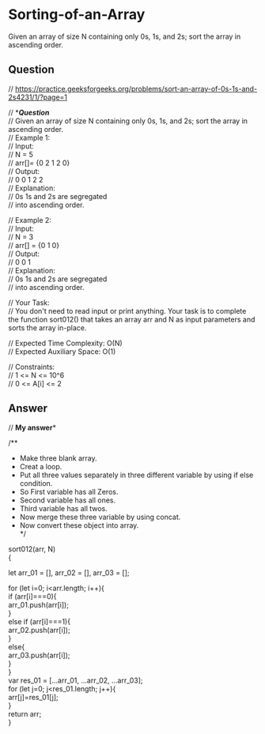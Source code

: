 # Sorting-of-an-Array
Given an array of size N containing only 0s, 1s, and 2s; sort the array in ascending order.


##  Question

// https://practice.geeksforgeeks.org/problems/sort-an-array-of-0s-1s-and-2s4231/1/?page=1

// ******Question*****  
// Given an array of size N containing only 0s, 1s, and 2s; sort the array in ascending order.  
// Example 1:\
// Input:   
// N = 5  
// arr[]= {0 2 1 2 0}   
// Output:  
// 0 0 1 2 2  
// Explanation:  
// 0s 1s and 2s are segregated      
// into ascending order.  


// Example 2:  
// Input:   
// N = 3  
// arr[] = {0 1 0}  
// Output:  
// 0 0 1  
// Explanation:  
// 0s 1s and 2s are segregated    
// into ascending order.  

// Your Task:  
// You don't need to read input or print anything. Your task is to complete the function sort012() that takes an array arr and N as input parameters and sorts the array in-place. 
  
// Expected Time Complexity: O(N)    
// Expected Auxiliary Space: O(1)   

// Constraints:  
// 1 <= N <= 10^6  
// 0 <= A[i] <= 2  


## Answer  


// ******My answer*******

/**
 * Make three blank array.  
 * Creat a loop.  
 * Put all three values separately in three different variable by using if else condition.  
 * So First variable has all Zeros.   
 * Second variable has all ones.  
 * Third variable has all twos.  
 * Now merge these three variable by using concat.  
 * Now convert these object into array.   
 */


 sort012(arr, N)  
    {  
          
let arr_01 = [], arr_02 = [], arr_03 = [];  
  
 for (let i=0; i<arr.length; i++){  
    if (arr[i]===0){  
        arr_01.push(arr[i]);  
    }  
    else if (arr[i]===1){  
        arr_02.push(arr[i]);  
    }  
    else{  
        arr_03.push(arr[i]);  
    }  
}  
var res_01 = [...arr_01, ...arr_02, ...arr_03];  
for (let j=0; j<res_01.length; j++){  
    arr[j]=res_01[j];  
}  
     return arr;     
    }
